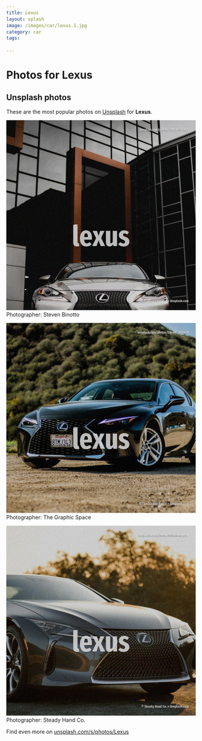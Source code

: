 ```yaml
---
title: Lexus
layout: splash
image: /images/car/lexus.1.jpg
category: car
tags:

---
```

# Photos for Lexus
 
## Unsplash photos
These are the most popular photos on [Unsplash](https://unsplash.com) for **Lexus**.
 
![Lexus](/images/car/lexus.1.jpg)
Photographer:  Steven Binotto
 
![Lexus](/images/car/lexus.2.jpg)
Photographer:  The Graphic Space
 
![Lexus](/images/car/lexus.3.jpg)
Photographer:  Steady Hand Co.
 
Find even more on [unsplash.com/s/photos/Lexus](https://unsplash.com/s/photos/Lexus)
 
